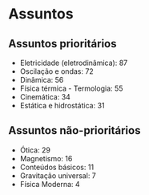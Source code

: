 # Assuntos
## Assuntos prioritários
- Eletricidade (eletrodinâmica): 87
- Oscilação e ondas: 72
- Dinâmica: 56
- Física térmica - Termologia: 55
- Cinemática: 34
- Estática e hidrostática: 31

## Assuntos não-prioritários
- Ótica: 29
- Magnetismo: 16
- Conteúdos básicos: 11
- Gravitação universal: 7
- Física Moderna: 4